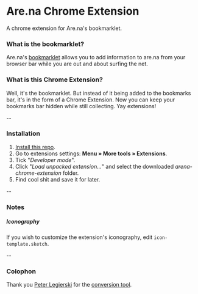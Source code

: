 # Are.na Chrome Extension
A chrome extension for Are.na's bookmarklet.

### What is the bookmarklet?
Are.na's [bookmarklet](https://www.are.na/tools/bookmarklet) allows you to add information to are.na from your browser bar while you are out and about surfing the net.

### What is this Chrome Extension?
Well, it's the bookmarklet. But instead of it being added to the bookmarks bar, it's in the form of a Chrome Extension. Now you can keep your bookmarks bar hidden while still collecting. Yay extensions!

--

### Installation

1. [Install this repo](https://github.com/jordanegstad/arena-chrome-extension/archive/master.zip).
2. Go to extensions settings: **Menu » More tools » Extensions**.
3. Tick "_Developer mode_".
4. Click "_Load unpacked extension..._" and select the downloaded _arena-chrome-extension_ folder.
5. Find cool shit and save it for later.

--

### Notes

##### Iconography
If you wish to customize the extension's iconography, edit `icon-template.sketch`.

--

### Colophon

Thank you [Peter Legierski](https://twitter.com/peterlegierski) for the [conversion tool](https://sandbox.self.li/bookmarklet-to-extension/).




